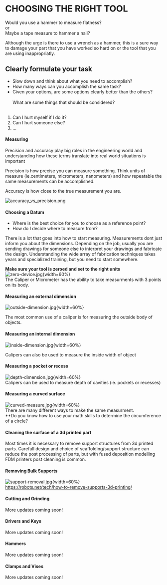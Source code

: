# CHOOSING THE RIGHT TOOL

Would you use a hammer to measure flatness? <br /> or <br /> Maybe a tape measure to hammer a nail?

Although the urge is there to use a wrench as a hammer, this is a sure way to damage your part that you have worked so hard on or the tool that you are using inappropriatly. 

## Clearly formulate your task
* Slow down and think about what you need to accomplish? <br />
*  How many ways can you accomplish the same task? <br /> 
* Given your options, are some options clearly better than the others?<br /> <br />
 What are some things that should be considered?<br /> <br />
 1) Can I hurt myself if I do it?<br />
 2) Can I hurt someone else?<br />
 3) ...<br/>
#### Measuring

Precision and accuracy play big roles in the engineering world and understanding how these terms translate into real world situations is important

Precision is how precise you can measure something. Think units of measure (ie.centimeters, micrometers, nanometers) and how repeatable the same measurements can be accomplished.

Accuracy is how close to the true measurement you are.

![accuracy_vs_precision.png](images/accuracy_vs_precision.png) 



#### Choosing a Datum<br/>

* Where is the best choice for you to choose as a reference point?<br/>
* How do I decide where to measure from? <br/>

There is a lot that goes into how to start measuring. Measurements dont just inform you about the dimensions. Depending on the job, usually you are sending drawings for someone else to interpret your drawings and fabricate the design. Understanding the wide array of fabrication techniques takes years and specialized training, but you need to start somewhere.

**Make sure your tool is zeroed and set to the right units**<br/>
![zero-device.jpg](images/zero-device.jpg){width=60%}<br/> 
The Caliper or Micrometer has the ability to take measurments with 3 points on its body.   

#### Measuring an external dimension<br/>
![outside-dimension.jpg](images/outside-dimension.jpg){width=60%}<br/> 

The most common use of a caliper is for measuring the outside body of objects.<br/>

#### Measuring an internal dimension<br/>
![inside-dimension.jpg](images/inside-dimension.jpg){width=60%}<br/> 

Calipers can also be used to measure the inside width of object<br /> 


#### Measuring a pocket or recess<br/>
![depth-dimension.jpg](images/depth-dimension.jpg){width=60%}<br/> 
Calipers can be used to measure depth of cavities (ie. pockets or recesses) <br /> 

#### Measuring a curved surface<br/>
![curved-measure.jpg](images/curved-measure.jpg){width=60%}<br/> 
There are many different ways to make the same measurment. <br /> 
**Do you know how to use your math skills to determine the circumference of a circle?<br/> 

#### Cleaning the surface of a 3d printed part
Most times it is necessary to remove support structures from 3d printed parts. Carefull design and choice of scaffolding/support structure can reduce the post processing of parts, but with fused deposition modelling FDM printers post cleaning is common.
<br/>

#### Removing Bulk Supports

![support-removal.jpg](images/support-removal.jpg){width=60%}<br/>
https://robots.net/tech/how-to-remove-supports-3d-printing/

#### Cutting and Grinding

More updates coming soon!<br/>

#### Drivers and Keys

More updates coming soon!<br/>

#### Hammers 

More updates coming soon!<br/>
#### Clamps and Vises

More updates coming soon!<br/>

